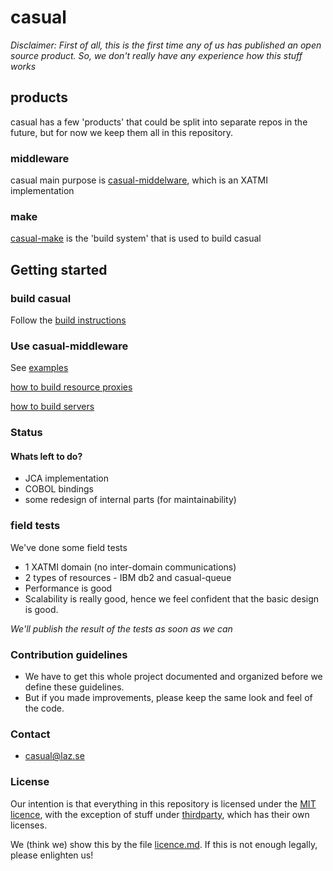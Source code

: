 # casual

*Disclaimer: First of all, this is the first time any of us has published an open source product. So, we don't really have any
experience how this stuff works*

## products

casual has a few 'products' that could be split into separate repos in the future, but for now
we keep them all in this repository.

### middleware
casual main purpose is [casual-middelware](middleware/readme.md), which is an XATMI implementation

### make
[casual-make](make/readme.md) is the 'build system' that is used to build casual

## Getting started

### build casual

Follow the [build instructions](build.md)

### Use casual-middleware

See [examples](middleware/example/domain/readme.md)

[how to build resource proxies](middleware/tools/documentation/build/resource/proxy.md)

[how to build servers](middleware/tools/documentation/build/server.md)


### Status

#### Whats left to do?
* JCA implementation
* COBOL bindings
* some redesign of internal parts (for maintainability)


### field tests

We've done some field tests

* 1 XATMI domain (no inter-domain communications)
* 2 types of resources - IBM db2 and casual-queue
* Performance is good
* Scalability is really good, hence we feel confident that the basic design is good.

*We'll publish the result of the tests as soon as we can*

### Contribution guidelines ###

* We have to get this whole project documented and organized before we define these guidelines.
* But if you made improvements, please keep the same look and feel of the code.

### Contact ###

* casual@laz.se


### License
Our intention is that everything in this repository is licensed under the [MIT licence](https://opensource.org/licenses/MIT),
with the exception of stuff under [thirdparty](thirdparty/readme.md), which has their own licenses.

We (think we) show this by the file [licence.md](license.md). If this is not enough legally, please enlighten us!

